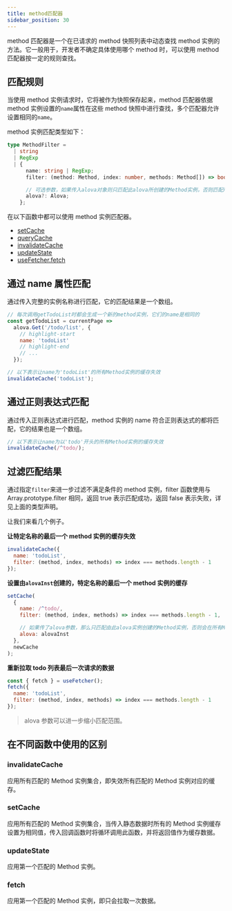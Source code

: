 ```yaml
---
title: method匹配器
sidebar_position: 30
---
```


method 匹配器是一个在已请求的 method 快照列表中动态查找 method 实例的方法。它一般用于，开发者不确定具体使用哪个 method 时，可以使用 method 匹配器按一定的规则查找。

## 匹配规则

当使用 method 实例请求时，它将被作为快照保存起来，method 匹配器依据 method 实例设置的`name`属性在这些 method 快照中进行查找，多个匹配器允许设置相同的`name`。

method 实例匹配类型如下：

```typescript
type MethodFilter =
  | string
  | RegExp
  | {
      name: string | RegExp;
      filter: (method: Method, index: number, methods: Method[]) => boolean;

      // 可选参数，如果传入alova对象则只匹配此alova所创建的Method实例，否则匹配所有alova实例的Method实例
      alova?: Alova;
    };
```

在以下函数中都可以使用 method 实例匹配器。

- [setCache](/tutorial/cache/set-and-query)
- [queryCache](/tutorial/cache/set-and-query)
- [invalidateCache](/tutorial/cache/manually-invalidate)
- [updateState](/tutorial/advanced/update-across-components)
- [useFetcher.fetch](/tutorial/advanced/use-fetcher)

## 通过 name 属性匹配

通过传入完整的实例名称进行匹配，它的匹配结果是一个数组。

```javascript
// 每次调用getTodoList时都会生成一个新的method实例，它们的name是相同的
const getTodoList = currentPage =>
  alova.Get('/todo/list', {
    // highlight-start
    name: 'todoList'
    // highlight-end
    // ...
  });

// 以下表示让name为'todoList'的所有Method实例的缓存失效
invalidateCache('todoList');
```

## 通过正则表达式匹配

通过传入正则表达式进行匹配，method 实例的 name 符合正则表达式的都将匹配，它的结果也是一个数组。

```javascript
// 以下表示让name为以'todo'开头的所有Method实例的缓存失效
invalidateCache(/^todo/);
```

## 过滤匹配结果

通过指定`filter`来进一步过滤不满足条件的 method 实例，filter 函数使用与 Array.prototype.filter 相同，返回 true 表示匹配成功，返回 false 表示失败，详见上面的类型声明。

让我们来看几个例子。

**让特定名称的最后一个 method 实例的缓存失效**

```javascript
invalidateCache({
  name: 'todoList',
  filter: (method, index, methods) => index === methods.length - 1
});
```

**设置由`alovaInst`创建的，特定名称的最后一个 method 实例的缓存**

```javascript
setCache(
  {
    name: /^todo/,
    filter: (method, index, methods) => index === methods.length - 1,

    // 如果传了alova参数，那么只匹配由此alova实例创建的Method实例，否则会在所有Method实例中匹配
    alova: alovaInst
  },
  newCache
);
```

**重新拉取 todo 列表最后一次请求的数据**

```javascript
const { fetch } = useFetcher();
fetch({
  name: 'todoList',
  filter: (method, index, methods) => index === methods.length - 1
});
```

> alova 参数可以进一步缩小匹配范围。

## 在不同函数中使用的区别

### invalidateCache

应用所有匹配的 Method 实例集合，即失效所有匹配的 Method 实例对应的缓存。

### setCache

应用所有匹配的 Method 实例集合，当传入静态数据时所有的 Method 实例缓存设置为相同值，传入回调函数时将循环调用此函数，并将返回值作为缓存数据。

### updateState

应用第一个匹配的 Method 实例。

### fetch

应用第一个匹配的 Method 实例，即只会拉取一次数据。
